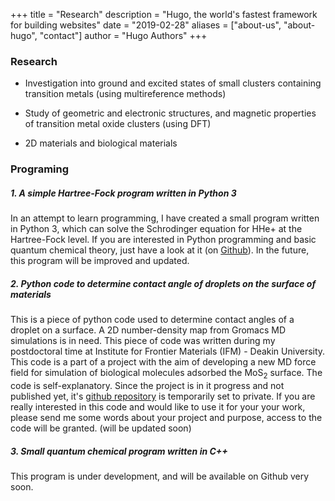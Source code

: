 +++
title = "Research"
description = "Hugo, the world's fastest framework for building websites"
date = "2019-02-28"
aliases = ["about-us", "about-hugo", "contact"]
author = "Hugo Authors"
+++

### Research

-   Investigation into ground and excited states of small clusters
    containing transition metals (using multireference methods)

-   Study of geometric and electronic structures, and magnetic
    properties of transition metal oxide clusters (using DFT)

-   2D materials and biological materials

### Programing 

##### 1. A simple Hartree-Fock program written in Python 3

In an attempt to learn programming, I have created a small program written in Python 3, which can solve the Schrodinger equation for HHe+ at the Hartree-Fock level. If you are interested in Python programming and basic quantum chemical theory, just have a look at it (on [Github](https://github.com/lenhanpham/Hartree-Fock "Hartree-Fock")). In the future, this program will be improved and updated.

##### 2. Python code to determine contact angle of droplets on the surface of materials 

This is a piece of python code used to determine contact angles of a  droplet on a surface. A 2D number-density map from Gromacs MD  simulations is in need. This piece of code was written during my postdoctoral time at Institute for Frontier Materials (IFM) - Deakin University. This code is a part of a project with the aim of  developing a new MD force field for simulation of biological molecules  adsorbed the MoS<sub>2</sub> surface. The code is self-explanatory. Since the project is in it progress and not published yet, it's [github repository](https://github.com/lenhanpham/water-contact-angle) is temporarily set to private. If you are really interested in this code and would like to use it for your your work, please send me some words about your project and purpose, access to the code will be granted. (will be updated soon) 

##### 3. Small quantum chemical program written in C++ 

This program is under development, and will be available on Github very soon.